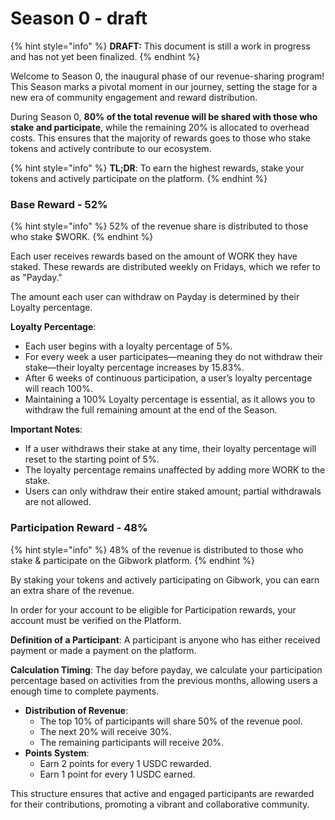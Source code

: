 # Season 0 - draft

{% hint style="info" %}
**DRAFT:** This document is still a work in progress and has not yet been finalized.
{% endhint %}

Welcome to Season 0, the inaugural phase of our revenue-sharing program! This Season marks a pivotal moment in our journey, setting the stage for a new era of community engagement and reward distribution.

During Season 0, **80% of the total revenue will be shared with those who stake and participate**, while the remaining 20% is allocated to overhead costs. This ensures that the majority of rewards goes to those who stake tokens and actively contribute to our ecosystem.

{% hint style="info" %}
**TL;DR**: To earn the highest rewards, stake your tokens and actively participate on the platform.
{% endhint %}

### Base Reward - 52%

{% hint style="info" %}
52% of the revenue share is distributed to those who stake $WORK.
{% endhint %}

Each user receives rewards based on the amount of WORK they have staked. These rewards are distributed weekly on Fridays, which we refer to as "Payday."

The amount each user can withdraw on Payday is determined by their Loyalty percentage.

**Loyalty Percentage**:

* Each user begins with a loyalty percentage of 5%.
* For every week a user participates—meaning they do not withdraw their stake—their loyalty percentage increases by 15.83%.
* After 6 weeks of continuous participation, a user’s loyalty percentage will reach 100%.
* Maintaining a 100% Loyalty percentage is essential, as it allows you to withdraw the full remaining amount at the end of the Season.

**Important Notes**:

* If a user withdraws their stake at any time, their loyalty percentage will reset to the starting point of 5%.
* The loyalty percentage remains unaffected by adding more WORK to the stake.
* Users can only withdraw their entire staked amount; partial withdrawals are not allowed.

### Participation Reward - 48%

{% hint style="info" %}
48% of the revenue is distributed to those who stake & participate on the Gibwork platform.
{% endhint %}

By staking your tokens and actively participating on Gibwork, you can earn an extra share of the revenue.

In order for your account to be eligible for Participation rewards, your account must be verified on the Platform.&#x20;

**Definition of a Participant**: A participant is anyone who has either received payment or made a payment on the platform.

**Calculation Timing**: The day before payday, we calculate your participation percentage based on activities from the previous months, allowing users a enough time to complete payments.

* **Distribution of Revenue**:
  * The top 10% of participants will share 50% of the revenue pool.
  * The next 20% will receive 30%.
  * The remaining participants will receive 20%.
* **Points System**:
  * Earn 2 points for every 1 USDC rewarded.
  * Earn 1 point for every 1 USDC earned.

This structure ensures that active and engaged participants are rewarded for their contributions, promoting a vibrant and collaborative community.
